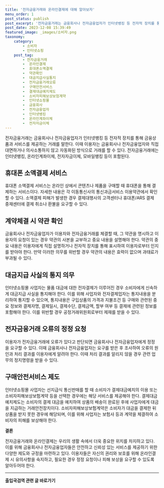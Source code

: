```yaml
---
title: '전자금융거래와 온라인결제에 대해 알아보자'
menu_order: 1
post_status: publish
post_excerpt: '전자금융거래는 금융회사나 전자금융업자가 인터넷뱅킹 등 전자적 장치를 통해 금융상품과 서비스를 제공하는 거래를 말한다. 이때 이용자는 금융회사나 전자금융업자와 직접 대면하거나 의사소통하지 않고 자동화된 방식으로 거래를 할 수 있다. 전자금융거래에는 인터넷뱅킹, 온라인계좌이체, 전자자금이체, 모바일뱅킹 등이 포함된다.'
post_date: 2023-12-08 15:39:49
featured_image: _images/소비자.png
taxonomy:
    category:
        - 소비자
        - 인터넷쇼핑
    post_tag:
        - 전자금융거래
        -  온라인결제
        -  휴대폰소액결제
        -  약관확인
        -  대금지급사실통지
        -  전자금융거래오류
        -  구매안전서비스
        -  결제대금예치제도
        -  소비자피해보상보험계약
        -  인터넷쇼핑몰
        -  금융회사
        -  전자금융업자
        -  인터넷뱅킹
        -  온라인계좌이체
        -  전자자금이체
---
```



전자금융거래는 금융회사나 전자금융업자가 인터넷뱅킹 등 전자적 장치를 통해 금융상품과 서비스를 제공하는 거래를 말한다. 이때 이용자는 금융회사나 전자금융업자와 직접 대면하거나 의사소통하지 않고 자동화된 방식으로 거래를 할 수 있다. 전자금융거래에는 인터넷뱅킹, 온라인계좌이체, 전자자금이체, 모바일뱅킹 등이 포함된다.

## 휴대폰 소액결제 서비스

휴대폰 소액결제 서비스는 온라인 상에서 콘텐츠나 제품을 구매할 때 휴대폰을 통해 결제하는 서비스이다. 자세한 내용은 각 이동통신사의 통신과금서비스 이용약관에서 확인할 수 있다. 소액결제 피해가 발생한 경우 결제대행사의 고객센터나 휴대폰/ARS 결제 중재센터에 결제 취소나 환불을 요구할 수 있다.

## 계약체결 시 약관 확인

금융회사나 전자금융업자가 이용자와 전자금융거래를 체결할 때, 그 약관을 명시하고 이용자의 요청이 있는 경우 약관의 사본을 교부하고 중요 내용을 설명해야 한다. 약관의 중요 내용은 이용자에게 직접 설명하거나 전자적 장치를 통해 표시하여 이용자로부터 인지를 받아야 한다. 만약 이러한 의무를 위반할 경우 약관의 내용은 효력이 없으며 과태료가 부과될 수 있다.

## 대금지급 사실의 통지 의무

인터넷쇼핑몰 사업자는 물품 대금에 대한 전자결제가 이루어진 경우 소비자에게 신속하게 대금지급 사실을 통지해야 한다. 이를 위해 사업자와 전자결제업자는 통지내용을 분리하여 통지할 수 있으며, 통지내용은 구입상품의 가격과 지불조건 등 구매와 관련된 중요 정보와 결제자명, 결제일시, 결제수단, 결제금액, 할부 여부 등 결제에 관련된 정보를 포함해야 한다. 이를 위반할 경우 공정거래위원회로부터 제재를 받을 수 있다.

## 전자금융거래 오류의 정정 요청

이용자가 전자금융거래에 오류가 있다고 판단되면 금융회사나 전자금융업자에게 정정을 요구할 수 있다. 이때 금융회사나 전자금융업자는 요구를 받은 후 조사하여 오류의 원인과 처리 결과를 이용자에게 알려야 한다. 이때 처리 결과를 알리지 않을 경우 관련 업무의 정지명령을 받을 수 있다.

## 구매안전서비스 제도

인터넷쇼핑몰 사업자는 선지급식 통신판매를 할 때 소비자가 결제대금예치의 이용 또는 소비자피해보상보험계약 등을 선택한 경우에는 해당 서비스를 제공해야 한다. 결제대금예치제도는 소비자의 결제 대금을 예치하여 상품의 배송이 완료된 후에 사업자에게 대금을 지급하는 거래안전장치이다. 소비자피해보상보험계약은 소비자가 대금을 결제한 뒤 상품을 받지 못한 경우에 해당되며, 이를 위해 사업자는 보험사 등과 계약을 체결하여 소비자의 피해를 보상해야 한다.

**결론**

전자금융거래와 온라인결제는 우리의 생활 속에서 더욱 중요한 위치를 차지하고 있다. 이를 위해 금융회사나 전자금융업자들은 안전하고 신뢰성 있는 서비스를 제공하기 위한 다양한 제도와 규정을 마련하고 있다. 이용자들은 자신의 권리와 보호를 위해 온라인결제 시 유의사항을 숙지하고, 필요한 경우 정정 요청이나 피해 보상을 요구할 수 있도록 알아두어야 한다.
<!-- wp:separator -->
<hr class="wp-block-separator has-alpha-channel-opacity"/>
<!-- /wp:separator -->

<!-- wp:group {"backgroundColor":"base","layout":{"type":"constrained"}} -->
<div class="wp-block-group has-base-background-color has-background"><!-- wp:paragraph {"align":"center","fontSize":"medium"} -->
<p class="has-text-align-center has-large-font-size"><strong>출입국검역 관련 글 바로가기</strong></p>
<!-- /wp:paragraph -->


<!-- wp:latest-posts
{"categories":[{"id":14934,"count":19,"description":"","link":"https://uknowlaw.com/category/%ec%b6%9c%ec%9e%85%ea%b5%ad%ea%b2%80%ec%97%ad/","name":"출입국검역","slug":"출입국검역","taxonomy":"category","parent":0,"meta":[],"_links":{"self":[{"href":"https://uknowlaw.com/wp-json/wp/v2/categories/14934"}],"collection":[{"href":"https://uknowlaw.com/wp-json/wp/v2/categories"}],"about":[{"href":"https://uknowlaw.com/wp-json/wp/v2/taxonomies/category"}],"wp:post_type":[{"href":"https://uknowlaw.com/wp-json/wp/v2/posts?categories=14934"}],"curies":[{"name":"wp","href":"https://api.w.org/{rel}","templated":true}]}}],"postsToShow":100,"excerptLength":28,"postLayout":"grid","columns":2,"featuredImageAlign":"left","featuredImageSizeSlug":"large","fontSize":"small"} /--></div>
<!-- /wp:group -->